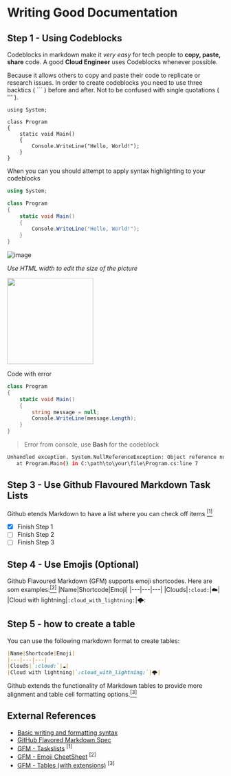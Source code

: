 # Writing Good Documentation

## Step 1 - Using Codeblocks
Codeblocks in markdown make it *very easy* for tech people to **copy, paste, share** code.
A good __Cloud Engineer__ uses Codeblocks whenever possible.

Because it allows others to copy and paste their code to replicate or research issues.
In order to create codeblocks you need to use three backtics ( ``` ) before and after.
Not to be confused with single quotations ( ''' ).

```
using System;

class Program
{
    static void Main()
    {
        Console.WriteLine("Hello, World!");
    }
}
```

When you can you should attempt to apply syntax highlighting to your codeblocks

``` c#
using System;

class Program
{
    static void Main()
    {
        Console.WriteLine("Hello, World!");
    }
}
```
![image](https://github.com/kjejac/Terraform-docs-example/assets/77548406/09a686d0-ea36-4024-9a85-f81f26d787cd)

*Use HTML width to edit the size of the picture*

<img width="200px" src="https://github.com/kjejac/Terraform-docs-example/assets/77548406/09a686d0-ea36-4024-9a85-f81f26d787cd">


Code with error
``` C#
class Program
{
    static void Main()
    {
        string message = null;
        Console.WriteLine(message.Length);
    }
}
```
> Error from console, use **Bash** for the codeblock
``` Bash
Unhandled exception. System.NullReferenceException: Object reference not set to an instance of an object.
   at Program.Main() in C:\path\to\your\file\Program.cs:line 7
```
## Step 3 - Use Github Flavoured Markdown Task Lists
Github etends Markdown to have a list where you can check off items [<sup>[1]</sup>](#external-references)

- [X] Finish Step 1
- [ ] Finish Step 2
- [ ] Finish Step 3

## Step 4 - Use Emojis (Optional)

Github Flavoured Markdown (GFM) supports emoji shortcodes. Here are som examples:[<sup>[2]</sup>](#external-references)
|Name|Shortcode|Emoji|
|---|---|---|
|Clouds|`:cloud:`|☁️|
|Cloud with lightning|`:cloud_with_lightning:`|🌩️:

## Step 5 - how to create a table

You can use the following markdown format to create tables:

```md
|Name|Shortcode|Emoji|
|---|---|---|
|Clouds|`:cloud:`|☁️|
|Cloud with lightning|`:cloud_with_lightning:`|🌩️|
```
Github extends the functionality of Markdown tables to provide more alignment and table cell formatting options.[<sup>[3]</sup>](#external-references)
>



## External References
- [Basic writing and formatting syntax](https://docs.github.com/en/get-started/writing-on-github/getting-started-with-writing-and-formatting-on-github/basic-writing-and-formatting-syntax) 
- [GitHub Flavored Markdown Spec](https://github.github.com/gfm/) 
- [GFM - Taskslists](https://github.github.com/gfm/#task-list-items-extension-) <sup>[1]</sup>
- [GFM - Emoji CheetSheet](https://github.com/ikatyang/emoji-cheat-sheet/blob/master/README.md) <sup>[2]</sup>
- [GFM - Tables (with extensions)](https://github.github.com/gfm/#tables-extension-) <sup>[3]</sup>












